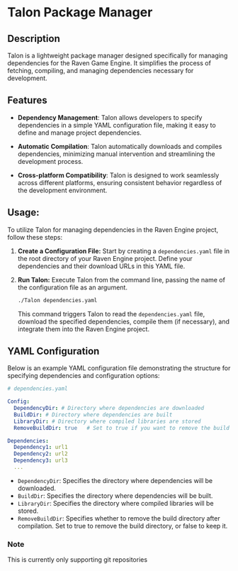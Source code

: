 # Talon Package Manager

## Description

Talon is a lightweight package manager designed specifically for managing dependencies for the Raven Game Engine. It simplifies the process of fetching, compiling, and managing dependencies necessary for development.

## Features

- **Dependency Management**: Talon allows developers to specify dependencies in a simple YAML configuration file, making it easy to define and manage project dependencies.
  
- **Automatic Compilation**: Talon automatically downloads and compiles dependencies, minimizing manual intervention and streamlining the development process.
  
- **Cross-platform Compatibility**: Talon is designed to work seamlessly across different platforms, ensuring consistent behavior regardless of the development environment.

## Usage:

To utilize Talon for managing dependencies in the Raven Engine project, follow these steps:

1. **Create a Configuration File:** Start by creating a `dependencies.yaml` file in the root directory of your Raven Engine project. Define your dependencies and their download URLs in this YAML file.

2. **Run Talon:** Execute Talon from the command line, passing the name of the configuration file as an argument.

   ```bash
   ./Talon dependencies.yaml
   ```

   This command triggers Talon to read the `dependencies.yaml` file, download the specified dependencies, compile them (if necessary), and integrate them into the Raven Engine project.

## YAML Configuration

Below is an example YAML configuration file demonstrating the structure for specifying dependencies and configuration options:

```yaml
# dependencies.yaml

Config:
  DependencyDir: # Directory where dependencies are downloaded
  BuildDir: # Directory where dependencies are built
  LibraryDir: # Directory where compiled libraries are stored
  RemoveBuildDir: true   # Set to true if you want to remove the build directory after compilation

Dependencies:
  Dependency1: url1
  Dependency2: url2
  Dependency3: url3
  ...
```

- `DependencyDir`: Specifies the directory where dependencies will be downloaded.
- `BuildDir`: Specifies the directory where dependencies will be built.
- `LibraryDir`: Specifies the directory where compiled libraries will be stored.
- `RemoveBuildDir`: Specifies whether to remove the build directory after compilation. Set to true to remove the build directory, or false to keep it.

### Note
This is currently only supporting git repositories
